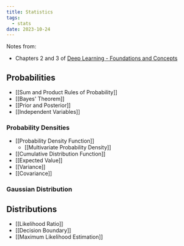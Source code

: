 ```yaml
---
title: Statistics
tags:
  - stats
date: 2023-10-24
---
```

Notes from:
- Chapters 2 and 3 of [Deep Learning - Foundations and Concepts](https://www.bishopbook.com/)
## Probabilities
- [[Sum and Product Rules of Probability]]
- [[Bayes' Theorem]]
- [[Prior and Posterior]]
- [[Independent Variables]]
### Probability Densities
- [[Probability Density Function]]
	- [[Multivariate Probability Density]]
- [[Cumulative Distribution Function]]
- [[Expected Value]]
- [[Variance]]
- [[Covariance]]
### Gaussian Distribution

## Distributions
- [[Likelihood Ratio]]
- [[Decision Boundary]]
- [[Maximum Likelihood Estimation]]